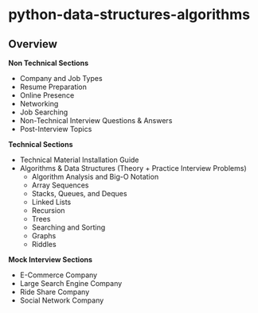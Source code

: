 # python-data-structures-algorithms

## Overview

**Non Technical Sections**
- Company and Job Types
- Resume Preparation
- Online Presence
- Networking
- Job Searching
- Non-Technical Interview Questions & Answers
- Post-Interview Topics

**Technical Sections**
* Technical Material Installation Guide
* Algorithms & Data Structures (Theory + Practice Interview Problems)
  - Algorithm Analysis and Big-O Notation
  - Array Sequences
  - Stacks, Queues, and Deques
  - Linked Lists
  - Recursion
  - Trees
  - Searching and Sorting
  - Graphs
  - Riddles

**Mock Interview Sections**
- E-Commerce Company
- Large Search Engine Company
- Ride Share Company
- Social Network Company

